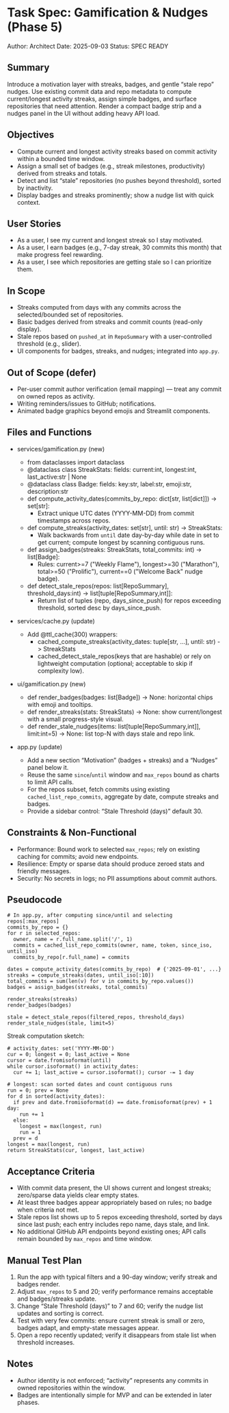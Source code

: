 # Task Spec: Gamification & Nudges (Phase 5)

Author: Architect
Date: 2025-09-03
Status: SPEC READY

## Summary
Introduce a motivation layer with streaks, badges, and gentle “stale repo” nudges. Use existing commit data and repo metadata to compute current/longest activity streaks, assign simple badges, and surface repositories that need attention. Render a compact badge strip and a nudges panel in the UI without adding heavy API load.

## Objectives
- Compute current and longest activity streaks based on commit activity within a bounded time window.
- Assign a small set of badges (e.g., streak milestones, productivity) derived from streaks and totals.
- Detect and list “stale” repositories (no pushes beyond threshold), sorted by inactivity.
- Display badges and streaks prominently; show a nudge list with quick context.

## User Stories
- As a user, I see my current and longest streak so I stay motivated.
- As a user, I earn badges (e.g., 7-day streak, 30 commits this month) that make progress feel rewarding.
- As a user, I see which repositories are getting stale so I can prioritize them.

## In Scope
- Streaks computed from days with any commits across the selected/bounded set of repositories.
- Basic badges derived from streaks and commit counts (read-only display).
- Stale repos based on `pushed_at` in `RepoSummary` with a user-controlled threshold (e.g., slider).
- UI components for badges, streaks, and nudges; integrated into `app.py`.

## Out of Scope (defer)
- Per-user commit author verification (email mapping) — treat any commit on owned repos as activity.
- Writing reminders/issues to GitHub; notifications.
- Animated badge graphics beyond emojis and Streamlit components.

## Files and Functions

- services/gamification.py (new)
  - from dataclasses import dataclass
  - @dataclass class StreakStats: fields: current:int, longest:int, last_active:str | None
  - @dataclass class Badge: fields: key:str, label:str, emoji:str, description:str
  - def compute_activity_dates(commits_by_repo: dict[str, list[dict]]) -> set[str]:
    - Extract unique UTC dates (YYYY-MM-DD) from commit timestamps across repos.
  - def compute_streaks(activity_dates: set[str], until: str) -> StreakStats:
    - Walk backwards from `until` date day-by-day while date in set to get current; compute longest by scanning contiguous runs.
  - def assign_badges(streaks: StreakStats, total_commits: int) -> list[Badge]:
    - Rules: current>=7 ("Weekly Flame"), longest>=30 ("Marathon"), total>=50 ("Prolific"), current==0 ("Welcome Back" nudge badge).
  - def detect_stale_repos(repos: list[RepoSummary], threshold_days:int) -> list[tuple[RepoSummary,int]]:
    - Return list of tuples (repo, days_since_push) for repos exceeding threshold, sorted desc by days_since_push.

- services/cache.py (update)
  - Add @ttl_cache(300) wrappers:
    - cached_compute_streaks(activity_dates: tuple[str, ...], until: str) -> StreakStats
    - cached_detect_stale_repos(keys that are hashable) or rely on lightweight computation (optional; acceptable to skip if complexity low).

- ui/gamification.py (new)
  - def render_badges(badges: list[Badge]) -> None: horizontal chips with emoji and tooltips.
  - def render_streaks(stats: StreakStats) -> None: show current/longest with a small progress-style visual.
  - def render_stale_nudges(items: list[tuple[RepoSummary,int]], limit:int=5) -> None: list top-N with days stale and repo link.

- app.py (update)
  - Add a new section “Motivation” (badges + streaks) and a “Nudges” panel below it.
  - Reuse the same `since`/`until` window and `max_repos` bound as charts to limit API calls.
  - For the repos subset, fetch commits using existing `cached_list_repo_commits`, aggregate by date, compute streaks and badges.
  - Provide a sidebar control: “Stale Threshold (days)” default 30.

## Constraints & Non-Functional
- Performance: Bound work to selected `max_repos`; rely on existing caching for commits; avoid new endpoints.
- Resilience: Empty or sparse data should produce zeroed stats and friendly messages.
- Security: No secrets in logs; no PII assumptions about commit authors.

## Pseudocode
```
# In app.py, after computing since/until and selecting repos[:max_repos]
commits_by_repo = {}
for r in selected_repos:
  owner, name = r.full_name.split('/', 1)
  commits = cached_list_repo_commits(owner, name, token, since_iso, until_iso)
  commits_by_repo[r.full_name] = commits

dates = compute_activity_dates(commits_by_repo)  # {'2025-09-01', ...}
streaks = compute_streaks(dates, until_iso[:10])
total_commits = sum(len(v) for v in commits_by_repo.values())
badges = assign_badges(streaks, total_commits)

render_streaks(streaks)
render_badges(badges)

stale = detect_stale_repos(filtered_repos, threshold_days)
render_stale_nudges(stale, limit=5)
```

Streak computation sketch:
```
# activity_dates: set('YYYY-MM-DD')
cur = 0; longest = 0; last_active = None
cursor = date.fromisoformat(until)
while cursor.isoformat() in activity_dates:
  cur += 1; last_active = cursor.isoformat(); cursor -= 1 day

# longest: scan sorted dates and count contiguous runs
run = 0; prev = None
for d in sorted(activity_dates):
  if prev and date.fromisoformat(d) == date.fromisoformat(prev) + 1 day:
    run += 1
  else:
    longest = max(longest, run)
    run = 1
  prev = d
longest = max(longest, run)
return StreakStats(cur, longest, last_active)
```

## Acceptance Criteria
- With commit data present, the UI shows current and longest streaks; zero/sparse data yields clear empty states.
- At least three badges appear appropriately based on rules; no badge when criteria not met.
- Stale repos list shows up to 5 repos exceeding threshold, sorted by days since last push; each entry includes repo name, days stale, and link.
- No additional GitHub API endpoints beyond existing ones; API calls remain bounded by `max_repos` and time window.

## Manual Test Plan
1) Run the app with typical filters and a 90-day window; verify streak and badges render.
2) Adjust `max_repos` to 5 and 20; verify performance remains acceptable and badges/streaks update.
3) Change “Stale Threshold (days)” to 7 and 60; verify the nudge list updates and sorting is correct.
4) Test with very few commits: ensure current streak is small or zero, badges adapt, and empty-state messages appear.
5) Open a repo recently updated; verify it disappears from stale list when threshold increases.

## Notes
- Author identity is not enforced; “activity” represents any commits in owned repositories within the window.
- Badges are intentionally simple for MVP and can be extended in later phases.

